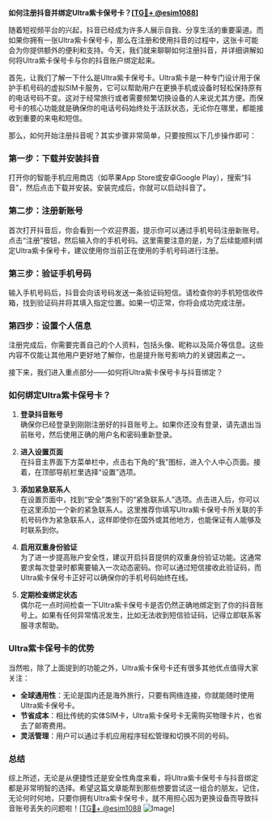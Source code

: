 **如何注册抖音并绑定Ultra紫卡保号卡？[[TG💪+ @esim1088](https://t.me/s/esim1088)]**

随着短视频平台的兴起，抖音已经成为许多人展示自我、分享生活的重要渠道。而如果你拥有一张Ultra紫卡保号卡，那么在注册和使用抖音的过程中，这张卡可能会为你提供额外的便利和支持。今天，我们就来聊聊如何注册抖音，并详细讲解如何将Ultra紫卡保号卡与你的抖音账户绑定起来。

首先，让我们了解一下什么是Ultra紫卡保号卡。Ultra紫卡是一种专门设计用于保护手机号码的虚拟SIM卡服务，它可以帮助用户在更换手机或设备时轻松保持原有的电话号码不变。这对于经常旅行或者需要频繁切换设备的人来说尤其方便。而保号卡的核心功能就是确保你的电话号码始终处于活跃状态，无论你在哪里，都能接收到重要的来电和短信。

那么，如何开始注册抖音呢？其实步骤非常简单，只要按照以下几步操作即可：

### 第一步：下载并安装抖音

打开你的智能手机应用商店（如苹果App Store或安卓Google Play），搜索“抖音”，然后点击下载并安装。安装完成后，你就可以启动抖音了。

### 第二步：注册新账号

首次打开抖音后，你会看到一个欢迎界面，提示你可以通过手机号码注册新账号。点击“注册”按钮，然后输入你的手机号码。这里需要注意的是，为了后续能顺利绑定Ultra紫卡保号卡，建议使用你当前正在使用的手机号码进行注册。

### 第三步：验证手机号码

输入手机号码后，抖音会向该号码发送一条验证码短信。请检查你的手机短信收件箱，找到验证码并将其填入指定位置。如果一切正常，你将会成功完成注册。

### 第四步：设置个人信息

注册完成后，你需要完善自己的个人资料，包括头像、昵称以及简介等信息。这些内容不仅能让其他用户更好地了解你，也是提升账号影响力的关键因素之一。

接下来，我们进入重点部分——如何将Ultra紫卡保号卡与抖音绑定？

### 如何绑定Ultra紫卡保号卡？

1. **登录抖音账号**  
   确保你已经登录到刚刚注册好的抖音账号上。如果你还没有登录，请先退出当前账号，然后使用正确的用户名和密码重新登录。

2. **进入设置页面**  
   在抖音主界面下方菜单栏中，点击右下角的“我”图标，进入个人中心页面。接着，在顶部导航栏里选择“设置”选项。

3. **添加紧急联系人**  
   在设置页面中，找到“安全”类别下的“紧急联系人”选项。点击进入后，你可以在这里添加一个新的紧急联系人。这里推荐你填写Ultra紫卡保号卡所关联的手机号码作为紧急联系人，这样即使你在国外或其他地方，也能保证有人能够及时联系到你。

4. **启用双重身份验证**  
   为了进一步提高账户安全性，建议开启抖音提供的双重身份验证功能。这通常要求每次登录时都需要输入一次动态密码。你可以通过短信接收此验证码，而Ultra紫卡保号卡正好可以确保你的手机号码始终在线。

5. **定期检查绑定状态**  
   偶尔花一点时间检查一下Ultra紫卡保号卡是否仍然正确地绑定到了你的抖音账号上。如果有任何异常情况发生，比如无法收到短信验证码，记得立即联系客服寻求帮助。

### Ultra紫卡保号卡的优势

当然啦，除了上面提到的功能之外，Ultra紫卡保号卡还有很多其他优点值得大家关注：

- **全球通用性**：无论是国内还是海外旅行，只要有网络连接，你就能随时使用Ultra紫卡保号卡。
- **节省成本**：相比传统的实体SIM卡，Ultra紫卡保号卡无需购买物理卡片，也省去了邮寄费用。
- **灵活管理**：用户可以通过手机应用程序轻松管理和切换不同的号码。

### 总结

综上所述，无论是从便捷性还是安全性角度来看，将Ultra紫卡保号卡与抖音绑定都是非常明智的选择。希望这篇文章能帮到那些想要尝试这一组合的朋友。记住，无论何时何地，只要你拥有Ultra紫卡保号卡，就不用担心因为更换设备而导致抖音账号丢失的问题啦！[[TG💪+ @esim1088](https://t.me/s/esim1088) ![Image](https://i.postimg.cc/4NQfJmqS/Snipaste-2025-05-13-00-14-12.png)]